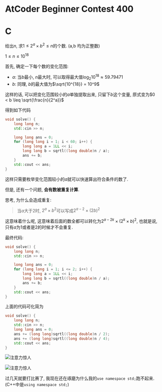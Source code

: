 # AtCoder Beginner Contest 400

# C

给出$n$, 求$1 \leq 2^{a} \times b^{2} \leq n$的个数. (a,b 均为正整数)

$1 \leq n \leq 10^{18}$

首先, 确定一下每个数的变化范围:

- $a$: 当$b$最小, $n$最大时, 可以取得最大值$\log_{2}{10^{18}} \approx 59.79471$
- $b$: 同理, $b$的最大值为$\sqrt{10^{18}} = 10^9$

这样的话, 可以把变化范围较小的$a$单独提取出来, 只留下$b$这个变量, 原式变为$0 < b \leq \sqrt{\frac{n}{2^a}}$

得到如下代码

```cpp
void solve() {
    long long n;
    std::cin >> n;

    long long ans = 0;
    for (long long i = 1; i < 60; i++) {
        long long a = 1LL << i;
        long long b = sqrtl((long double)n / a);
        ans += b;
    }
    std::cout << ans;
}
```

这样只需要枚举变化范围较小的$a$就可以快速算出符合条件的数了.

但是, 还有一个问题, **会有数被重复计算**.

思考, 为什么会造成重复:

> 当$a$大于$2$时, $2^a \times b^2$可以写成$2^{a-2} \times ({2b})^{2}$

这意味着什么呢, 这意味着后面的数全都可以转化为$2^{a-2k} \times (2^k \times b)^{2}$, 也就是说, 只有$a$为$1$或者是$2$的时候才不会重复.

最终代码:

```cpp
void solve() {
    long long n;
    std::cin >> n;

    long long ans = 0;
    for (long long i = 1; i <= 2; i++) {
        long long a = 1LL << i;
        long long b = sqrtl((long double)n / a);
        ans += b;
    }
    std::cout << ans;
}
```

上面的代码可化简为

```cpp
void solve() {
    long long n;
    std::cin >> n;
    long long ans = 0;
    ans += (long long)sqrtl((long double)n / 2);
    ans += (long long)sqrtl((long double)n / 4);
    std::cout << ans;
}
```

![注意力惊人](https://img.gsgfs.moe/img/06017c282782374a581cc10ea2e597b5.jpg)

![注意力惊人](https://img.gsgfs.moe/img/33e71647c5349e2670a3ff5285b22d3c.jpg)

过几天就要打比赛了, 我现在还在琢磨为什么我的`use namespace std;`跑不起来.(C++中是`using namespace std;`)

